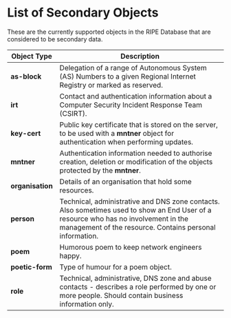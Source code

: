 # List of Secondary Objects

These are the currently supported objects in the RIPE Database that are considered to be secondary data.

| Object Type | Description |
| --- | --- |
| **as-block** | Delegation of a range of Autonomous System (AS) Numbers to a given Regional Internet Registry or marked as reserved. |
| **irt** | Contact and authentication information about a Computer Security Incident Response Team (CSIRT). |
| **key-cert** | Public key certificate that is stored on the server, to be used with a **mntner** object for authentication when performing updates. |
| **mntner** | Authentication information needed to authorise creation, deletion or modification of the objects protected by the **mntner**. |
| **organisation** | Details of an organisation that hold some resources. |
| **person** | Technical, administrative and DNS zone contacts. Also sometimes used to show an End User of a resource who has no involvement in the management of the resource. Contains personal information. |
| **poem** | Humorous poem to keep network engineers happy. |
| **poetic-form** | Type of humour for a poem object. |
| **role** | Technical, administrative, DNS zone and abuse contacts - describes a role performed by one or more people. Should contain business information only. |